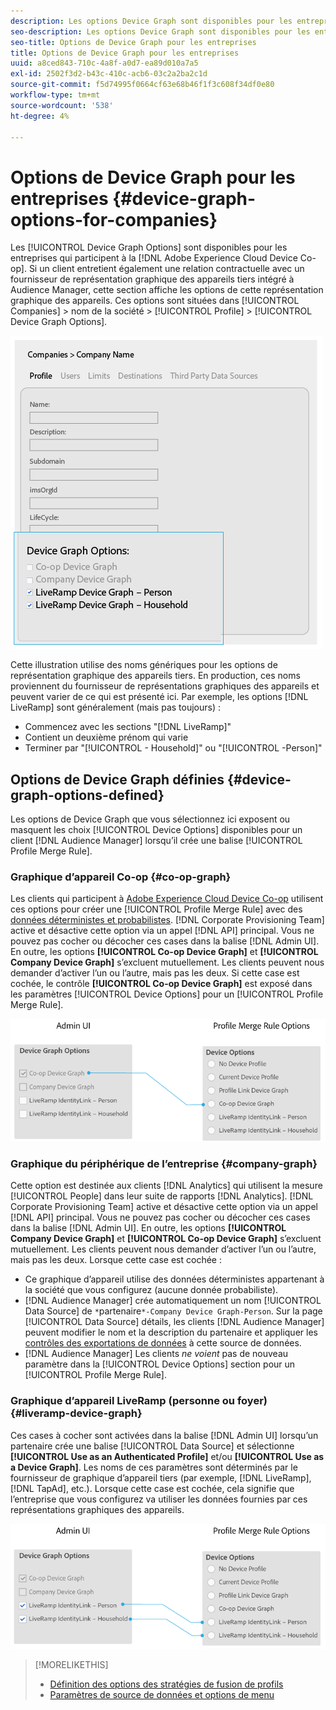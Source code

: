 ```yaml
---
description: Les options Device Graph sont disponibles pour les entreprises qui participent à Adobe Experience Cloud Device Co-op. Si un client entretient également une relation contractuelle avec un fournisseur de représentation graphique des appareils tiers intégré à Audience Manager, cette section affiche les options de cette représentation graphique des appareils. Ces options sont situées dans Entreprises > nom de la société > Profil > Options de représentation graphique des appareils.
seo-description: Les options Device Graph sont disponibles pour les entreprises qui participent à Adobe Experience Cloud Device Co-op. Si un client entretient également une relation contractuelle avec un fournisseur de représentation graphique des appareils tiers intégré à Audience Manager, cette section affiche les options de cette représentation graphique des appareils. Ces options sont situées dans Entreprises > nom de la société > Profil > Options de représentation graphique des appareils.
seo-title: Options de Device Graph pour les entreprises
title: Options de Device Graph pour les entreprises
uuid: a8ced843-710c-4a8f-a0d7-ea89d010a7a5
exl-id: 2502f3d2-b43c-410c-acb6-03c2a2ba2c1d
source-git-commit: f5d74995f0664cf63e68b46f1f3c608f34df0e80
workflow-type: tm+mt
source-wordcount: '538'
ht-degree: 4%

---
```


# Options de Device Graph pour les entreprises {#device-graph-options-for-companies}

Les [!UICONTROL Device Graph Options] sont disponibles pour les entreprises qui participent à la [!DNL Adobe Experience Cloud Device Co-op]. Si un client entretient également une relation contractuelle avec un fournisseur de représentation graphique des appareils tiers intégré à Audience Manager, cette section affiche les options de cette représentation graphique des appareils. Ces options sont situées dans [!UICONTROL Companies] > nom de la société > [!UICONTROL Profile] > [!UICONTROL Device Graph Options].

![](assets/adminUIdataSource.png)

Cette illustration utilise des noms génériques pour les options de représentation graphique des appareils tiers. En production, ces noms proviennent du fournisseur de représentations graphiques des appareils et peuvent varier de ce qui est présenté ici. Par exemple, les options [!DNL LiveRamp] sont généralement (mais pas toujours) :

* Commencez avec les sections &quot;[!DNL LiveRamp]&quot;
* Contient un deuxième prénom qui varie
* Terminer par &quot;[!UICONTROL - Household]&quot; ou &quot;[!UICONTROL -Person]&quot;

## Options de Device Graph définies {#device-graph-options-defined}

Les options de Device Graph que vous sélectionnez ici exposent ou masquent les choix [!UICONTROL Device Options] disponibles pour un client [!DNL Audience Manager] lorsqu’il crée une balise [!UICONTROL Profile Merge Rule].

### Graphique d’appareil Co-op {#co-op-graph}

Les clients qui participent à [Adobe Experience Cloud Device Co-op](https://marketing.adobe.com/resources/help/en_US/mcdc/) utilisent ces options pour créer une [!UICONTROL Profile Merge Rule] avec des [données déterministes et probabilistes](https://marketing.adobe.com/resources/help/en_US/mcdc/mcdc-links.html). [!DNL Corporate Provisioning Team] active et désactive cette option via un appel [!DNL API] principal. Vous ne pouvez pas cocher ou décocher ces cases dans la balise [!DNL Admin UI]. En outre, les options **[!UICONTROL Co-op Device Graph]** et **[!UICONTROL Company Device Graph]** s’excluent mutuellement. Les clients peuvent nous demander d’activer l’un ou l’autre, mais pas les deux. Si cette case est cochée, le contrôle **[!UICONTROL Co-op Device Graph]** est exposé dans les paramètres [!UICONTROL Device Options] pour un [!UICONTROL Profile Merge Rule].

![](assets/adminUI1.png)

### Graphique du périphérique de l’entreprise {#company-graph}

Cette option est destinée aux clients [!DNL Analytics] qui utilisent la mesure [!UICONTROL People] dans leur suite de rapports [!DNL Analytics]. [!DNL Corporate Provisioning Team] active et désactive cette option via un appel [!DNL API] principal. Vous ne pouvez pas cocher ou décocher ces cases dans la balise [!DNL Admin UI]. En outre, les options **[!UICONTROL Company Device Graph]** et **[!UICONTROL Co-op Device Graph]** s’excluent mutuellement. Les clients peuvent nous demander d’activer l’un ou l’autre, mais pas les deux. Lorsque cette case est cochée :

* Ce graphique d’appareil utilise des données déterministes appartenant à la société que vous configurez (aucune donnée probabiliste).
* [!DNL Audience Manager] crée automatiquement un nom  [!UICONTROL Data Source] de  `*`partenaire`*-Company Device Graph-Person`. Sur la page [!UICONTROL Data Source] détails, les clients [!DNL Audience Manager] peuvent modifier le nom et la description du partenaire et appliquer les [contrôles des exportations de données](https://marketing.adobe.com/resources/help/en_US/aam/c_dec.html) à cette source de données.
* [!DNL Audience Manager] Les clients  *ne voient* pas de nouveau paramètre dans la  [!UICONTROL Device Options] section pour un  [!UICONTROL Profile Merge Rule].

### Graphique d’appareil LiveRamp (personne ou foyer) {#liveramp-device-graph}

Ces cases à cocher sont activées dans la balise [!DNL Admin UI] lorsqu’un partenaire crée une balise [!UICONTROL Data Source] et sélectionne **[!UICONTROL Use as an Authenticated Profile]** et/ou **[!UICONTROL Use as a Device Graph]**. Les noms de ces paramètres sont déterminés par le fournisseur de graphique d’appareil tiers (par exemple, [!DNL LiveRamp], [!DNL TapAd], etc.). Lorsque cette case est cochée, cela signifie que l’entreprise que vous configurez va utiliser les données fournies par ces représentations graphiques des appareils.

![](assets/adminUI2.png)

>[!MORELIKETHIS]
>
>* [Définition des options des stratégies de fusion de profils](https://marketing.adobe.com/resources/help/en_US/aam/merge-rule-definitions.html)
>* [Paramètres de source de données et options de menu](https://marketing.adobe.com/resources/help/en_US/aam/datasource-settings-definitions.html)

